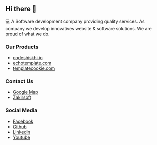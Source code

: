 ## Hi there 👋

💻 A Software development company providing quality services. As company we develop innovatives website & software solutions. We are proud of what we do.

### Our Products
- [codeshiskhi.io](https://codeshikhi.io)
- [echotemplate.com](https://echotemplate.com)
- [templatecookie.com](https://templatecookie.com)

### Contact Us
- [Google Map](https://g.page/zakirsoft)
- [Zakirsoft](https://zakirsoft.com)


### Social Media
- [Facebook](https://facebook.com/zakirsoft20)
- [Github](https://github.com/zakirsoft)
- [Linkedin](https://www.linkedin.com/company/zakirsoft)
- [Youtube](https://www.youtube.com/channel/UCF8BsDd4WDu5VVUpmcRTPpA)


<!--
**Here are some ideas to get you started:**

🙋‍♀️ A short introduction - what is your organization all about?
🌈 Contribution guidelines - how can the community get involved?
👩‍💻 Useful resources - where can the community find your docs? Is there anything else the community should know?
🍿 Fun facts - what does your team eat for breakfast?
🧙 Remember, you can do mighty things with the power of [Markdown](https://guides.github.com/features/mastering-markdown/)
-->
